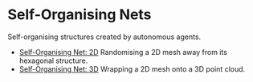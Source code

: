 # Self-Organising Nets #

Self-organising structures created by autonomous agents.

* [Self-Organising Net: 2D](https://github.com/Carla-de-Beer/Processing/tree/master/Self%20Organising%20Nets/Self_Organising_Net_2D) Randomising a 2D mesh away from its hexagonal structure.
* [Self-Organising Net: 3D](https://github.com/Carla-de-Beer/Processing/tree/master/Self%20Organising%20Nets/Self_Organising_Net_3D) Wrapping a 2D mesh onto a 3D point cloud.
